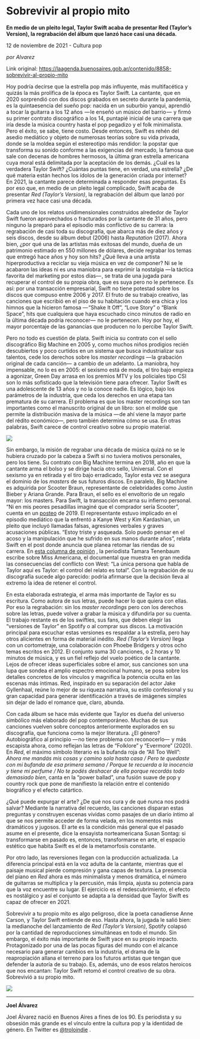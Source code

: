 # Sobrevivir al propio mito

**En medio de un pleito legal, Taylor Swift acaba de presentar Red (Taylor’s Version), la regrabación del álbum que lanzó hace casi una década.**

12 de noviembre de 2021 - Cultura pop

_por  Alvarez_

Link original: https://laagenda.buenosaires.gob.ar/contenido/8858-sobrevivir-al-propio-mito



Hoy podría decirse que la estrella pop más influyente, más multifacética y quizás la más prolífica de la época es Taylor Swift. La cantante, que en 2020 sorprendió con dos discos grabados en secreto durante la pandemia, es la quintaesencia del sueño pop: nacida en un suburbio yanqui, aprendió a tocar la guitarra a los 12 años  — le enseñó un músico del barrio —  y firmó su primer contrato discográfico a los 14, puntapié inicial de una carrera que iría desde la música country hasta el pop pegadizo y el folk minimalista. Pero el éxito, se sabe, tiene costo. Desde entonces, Swift es rehén del asedio mediático y objeto de numerosas teorías sobre su vida privada, donde se la moldea según el estereotipo más rendidor: la popstar que transforma su sonido conforme a las exigencias del mercado, la famosa que sale con decenas de hombres hermosos, la última gran estrella americana cuya moral está delimitada por la aceptación de los demás. ¿Cuál es la verdadera Taylor Swift? ¿Cuántas puntas tiene, en verdad, una estrella? ¿De qué materia están hechos los ídolos de la generación criada por internet? En 2021, la cantante parece determinada a responder esas preguntas. Es por eso que, en medio de un pleito legal complicado, Swift acaba de presentar *Red (Taylor’s Version)*, la regrabación del álbum que lanzó por primera vez hace casi una década.




Cada uno de los relatos unidimensionales construidos alrededor de Taylor Swift fueron aprovechados o fracturados por la cantante de 31 años, pero ninguno la preparó para el episodio más conflictivo de su carrera: la regrabación de casi toda su discografía, que abarca más de diez años y seis discos, desde su álbum debut (2006) hasta *Reputation* (2017). Ahora bien, ¿por qué una de las artistas más exitosas del mundo, dueña de un patrimonio estimado en 550 millones de dólares, decide regrabar los temas que entregó hace años y hoy son hits? ¿Qué lleva a una artista hiperproductiva a reciclar su vieja música en vez de componer? Ni se le acabaron las ideas ni es una maniobra para exprimir la nostalgia — la táctica favorita del marketing por estos días— , se trata de una jugada para recuperar el control de su propia obra, que es suya pero no le pertenece. Es así: por una transacción empresarial, Swift no tiene potestad sobre los discos que compuso entre 2006 y 2017. El fruto de su trabajo creativo, las canciones que escribió en el piso de su habitación cuando era chica y los himnos que la hicieron famosa — “Shake It Off”, “Love Story” o “Blank Space”, hits que cualquiera que haya escuchado cinco minutos de radio en la última década podría reconocer—  no le pertenecen. Hoy por hoy, el mayor porcentaje de las ganancias que producen no lo percibe Taylor Swift.




Pero no todo es cuestión de plata. Swift inicia su contrato con el sello discográfico Big Machine en 2005 y, como muchos niños prodigios recién descubiertos y poco curtidos en un sistema que busca industrializar sus talentos, cede los derechos sobre los *master recordings* — la grabación original de cada canción—  a cambio de un adelanto. La maniobra, hoy impensable, no lo es en 2005: el sexismo está de moda, el tiro bajo empieza a agonizar, Green Day arrasa en los premios MTV y los policiales tipo CSI son lo más sofisticado que la televisión tiene para ofrecer. Taylor Swift es una adolescente de 13 años y no la conoce nadie. Es lógico, bajo los parámetros de la industria, que ceda los derechos en una etapa tan prematura de su carrera. El problema es que los master recordings son tan importantes como el manuscrito original de un libro: son el molde que permite la distribución masiva de la música — de ahí viene la mayor parte del rédito económico—, pero también determina cómo se usa. En otras palabras, Swift carece de control creativo sobre su propio material.




![](https://cdn.feater.me/files/images/112617/c9472ae1-e059-4721-b899-241a9ec9b728.png)




Sin embargo, la misión de regrabar una década de música quizá no se le hubiera cruzado por la cabeza a Swift si no tuviera motivos personales, pero los tiene. Su contrato con Big Machine termina en 2018, año en que la cantante arma el bolso y se dirige hacia otro sello, Universal. Con el sexismo ya en retirada y el tiro bajo erradicado, Taylor esta vez se asegura el dominio de los *masters* de sus futuros discos. En paralelo, Big Machine es adquirida por Scooter Braun, representante de celebridades como Justin Bieber y Ariana Grande. Para Braun, el sello es el envoltorio de un regalo mayor: los masters. Para Swift, la transacción encarna su infierno personal. “Ni en mis peores pesadillas imaginé que el comprador sería Scooter”, cuenta en un [posteo](https://taylorswift.tumblr.com/post/185958366550/for-years-i-asked-pleaded-for-a-chance-to-own-my) de 2019. El representante estuvo implicado en el episodio mediático que la enfrentó a Kanye West y Kim Kardashian, un pleito que incluyó llamadas falsas, agresiones verbales y graves acusaciones públicas. “Estoy triste y asqueada. Solo puedo pensar en el acoso y la manipulación que he sufrido en sus manos durante años”, relata Swift en el post donde anuncia que planea retomar las riendas de su carrera. En [esta columna de opinión](https://www.eldiarioar.com/opinion/segundo-sale-calculo_129_7181073.html) , la periodista Tamara Tenenbaum escribe sobre Miss Americana, el documental que muestra en gran medida las consecuencias del conflicto con West: “La única persona que habla de Taylor aquí es Taylor: el control del relato es total”. Con la regrabación de su discografía sucede algo parecido: podría afirmarse que la decisión lleva al extremo la idea de retener el control.




En esta elaborada estrategia, el arma más importante de Taylor es su escritura. Como autora de sus letras, puede hacer lo que quiera con ellas. Por eso la regrabación: sin los *master recordings* pero con los derechos sobre las letras, puede volver a grabar la música y difundirla por su cuenta. El trabajo restante es de los swifties, sus fans, que deben elegir las “versiones de Taylor” en Spotify o al comprar sus discos. La motivación principal para escuchar estas versiones es respaldar a la estrella, pero hay otros alicientes en forma de material inédito. *Red (Taylor’s Version)* llega con un cortometraje, una colaboración con Phoebe Bridgers y otros ocho temas escritos en 2012. El conjunto suma 30 canciones, o 2 horas y 10 minutos de música, y es un fiel reflejo del vuelo poético de la cantante. Lejos de ofrecer ideas superficiales sobre el amor, sus canciones son una lupa que sondea el amplio espectro emocional humano, se posa sobre los detalles concretos de los vínculos y magnifica la potencia oculta en las escenas más íntimas. Red, inspirado en su separación del actor Jake Gyllenhaal, reúne lo mejor de su riqueza narrativa, su estilo confesional y su gran capacidad para generar identificación a través de imágenes simples sin dejar de lado el romance que, claro, abunda.




Con cada álbum se hace más evidente que Taylor es dueña del universo simbólico más elaborado del pop contemporáneo. Muchas de sus canciones vuelven sobre conceptos anteriormente explorados en su discografía, que funciona como la mejor literatura. ¿El género? Autobiográfico al principio — no tiene problema con reconocerlo—  y más escapista ahora, como reflejan las letras de “Folklore” y “Evermore” (2020). En *Red*, el máximo símbolo literario es la bufanda roja de “All Too Well”: *Ahora me mandás mis cosas y camino sola hasta casa / Pero te quedaste con mi bufanda de esa primera semana / Porque te recuerda a la inocencia y tiene mi perfume / No te podés deshacer de ella porque recordás todo demasiado bien*, canta en la “power ballad”, una fusión suave de pop y country rock que pone de manifiesto la relación entre el contenido biográfico y el efecto catártico.




¿Qué puede expurgar el arte? ¿De qué nos cura y de qué nunca nos podrá salvar? Mediante la narrativa del recuerdo, las canciones disparan estas preguntas y construyen escenas vívidas como pasajes de un diario íntimo al que se nos permite acceder de forma velada, en los momentos más dramáticos y jugosos. El arte es la condición más general que el pasado asume en el presente, dice la ensayista norteamericana Susan Sontag: si transformarse en pasado es, entonces, transformarse en arte, el espacio estético que habita Swift es el de la metamorfosis constante.




Por otro lado, las reversiones llegan con la producción actualizada. La diferencia principal está en la voz adulta de la cantante,  mientras que el paisaje musical pierde compresión y gana capas de textura. La presencia del piano en *Red* ahora es más minimalista y menos dramática, el número de guitarras se multiplica y la percusión, más limpia, ajusta su potencia para que la voz encuentre su lugar. El ejercicio es el redescubrimiento, el efecto es nostálgico y así el conjunto se adapta a la densidad que Taylor Swift es capaz de ofrecer en 2021.




Sobrevivir a tu propio mito es algo peligroso, dice la poeta canadiense Anne Carson, y Taylor Swift entiende de eso. Hasta ahora, la jugada le salió bien: la medianoche del lanzamiento de *Red (Taylor’s Version)*, Spotify colapsó por la cantidad de reproducciones simultáneas en todo el mundo. Sin embargo, el éxito más importante de Swift yace en su propio impacto. Protagonizado por una de las pocas figuras del mundo con el alcance necesario para generar cambios en la industria, el drama de la reapropiación allana el terreno para los futuros artistas que tengan que defender la autoría de su trabajo. Es, además, uno de esos relatos heroicos que nos encantan: Taylor Swift retomó el control creativo de su obra. Sobrevivió a su propio mito.




![](https://cdn.feater.me/files/images/112619/2b73430d-15ad-4ac6-8af1-512db0a2941b.png)




---




**Joel Álvarez**




Joel Álvarez nació en Buenos Aires a fines de los 90. Es periodista y su obsesión más grande es el vínculo entre la cultura pop y la identidad de género. En Twitter es [@troloindie](http://twitter.com/troloindie) .



